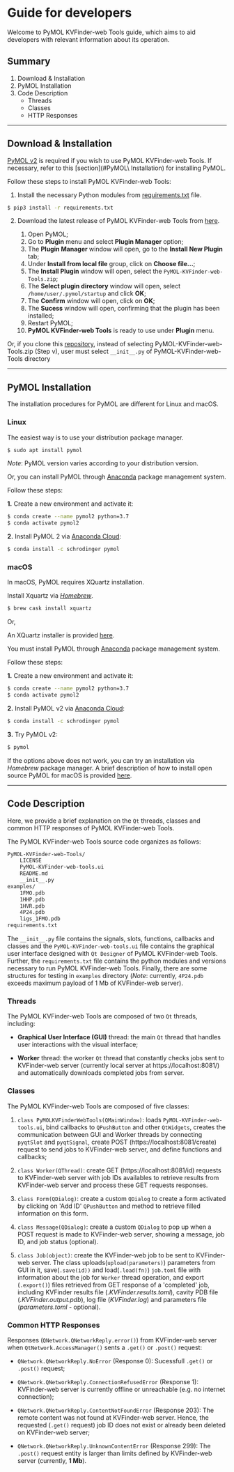 # Guide for developers

Welcome to PyMOL KVFinder-web Tools guide, which aims to aid developers with relevant information about its operation.

## Summary

1. Download & Installation
2. PyMOL Installation
3. Code Description
    - Threads
    - Classes
    - HTTP Responses

---

## Download & Installation

[PyMOL v2](https://pymol.org/2/) is required if you wish to use PyMOL KVFinder-web Tools. If necessary, refer to this [section](#PyMOL\ Installation) for installing PyMOL.

Follow these steps to install PyMOL KVFinder-web Tools:

1. Install the necessary Python modules from [requirements.txt](https://github.com/jvsguerra/kvfinder-ws/releases/download/v0.1/requirements.txt) file.

```bash
$ pip3 install -r requirements.txt
```

2. Download the latest release of PyMOL KVFinder-web Tools from [here](https://github.com/jvsguerra/kvfinder-ws/releases/download/v0.1/PyMOL-KVFinder-web-tools.zip).

    1. Open PyMOL;
    2. Go to **Plugin** menu and select **Plugin Manager** option;
    3. The **Plugin Manager** window will open, go to the **Install New Plugin** tab;
    4. Under **Install from local file** group, click on **Choose file...**;
    5. The **Install Plugin** window will open, select the `PyMOL-KVFinder-web-Tools.zip`;
    6. The **Select plugin directory** window will open, select `/home/user/.pymol/startup` and click **OK**;
    7. The **Confirm** window will open, click on **OK**;
    8. The **Sucess** window will open, confirming that the plugin has been installed;
    9. Restart PyMOL;
    10. **PyMOL KVFinder-web Tools** is ready to use under **Plugin** menu.

Or, if you clone this [repository](https://github.com/jvsguerra/kvfinder-ws), instead of selecting PyMOL-KVFinder-web-Tools.zip (Step v), user must select `__init__.py` of PyMOL-KVFinder-web-Tools directory

---

## PyMOL Installation

The installation procedures for PyMOL are different for Linux and macOS.

### Linux

The easiest way is to use your distribution package manager.

```bash
$ sudo apt install pymol
```
_Note_: PyMOL version varies according to your distribution version.

Or, you can install PyMOL through [Anaconda](https://www.anaconda.com/)
package management system.

Follow these steps:

**1.** Create a new environment and activate it: 
```bash
$ conda create --name pymol2 python=3.7
$ conda activate pymol2
```

**2.** Install PyMOL 2 via
[Anaconda Cloud](https://anaconda.org/mw/pymol):
```bash
$ conda install -c schrodinger pymol
```

### macOS

In macOS, PyMOL requires XQuartz installation.

Install Xquartz via
[_Homebrew_](https://formulae.brew.sh/cask/xquartz).
```bash 
$ brew cask install xquartz
```
Or, 

An XQuartz installer is provided [here](https://www.xquartz.org/).

You must install PyMOL through [Anaconda](https://www.anaconda.com/)
package management system.

Follow these steps:

**1.** Create a new environment and activate it: 
```bash
$ conda create --name pymol2 python=3.7
$ conda activate pymol2
```

**2.** Install PyMOL v2 via
[Anaconda Cloud](https://anaconda.org/mw/pymol):
```bash
$ conda install -c schrodinger pymol
```

**3.** Try PyMOL v2:
```bash
$ pymol
```

If the options above does not work, you can try an installation via
_Homebrew_ package manager. A brief description of how to install open
source PyMOL for macOS is provided [here](https://pymolwiki.org/index.php/MAC_Install).

---

## Code Description

Here, we provide a brief explanation on the `Qt` threads, classes and common HTTP responses of PyMOL KVFinder-web Tools.

The PyMOL KVFinder-web Tools source code organizes as follows:

```bash
PyMOL-KVFinder-web-Tools/
    LICENSE
    PyMOL-KVFinder-web-tools.ui
    README.md
    __init__.py
examples/
    1FMO.pdb
    1HHP.pdb
    1HVR.pdb
    4P24.pdb
    ligs_1FMO.pdb
requirements.txt
```

The `__init__.py` file contains the signals, slots, functions, callbacks and classes and the `PyMOL-KVFinder-web-tools.ui` file contains the graphical user interface designed with `Qt Designer` of PyMOL KVFinder-web Tools. Further, the `requirements.txt` file contains the python modules and versions necessary to run PyMOL KVFinder-web Tools. Finally, there are some structures for testing in `examples` directory (_Note_: currently, `4P24.pdb` exceeds maximum payload of 1 Mb of KVFinder-web server).

### Threads

The PyMOL KVFinder-web Tools are composed of two `Qt` threads, including:

- **Graphical User Interface (GUI)** thread: the main `Qt` thread that handles user interactions with the visual interface;

- **Worker** thread: the worker `Qt` thread that constantly checks jobs sent to KVFinder-web server (currently local server at https://localhost:8081/) and automatically downloads completed jobs from server.

### Classes 

The PyMOL KVFinder-web Tools are composed of five classes:

1. `class PyMOLKVFinderWebTools(QMainWindow)`: loads `PyMOL-KVFinder-web-tools.ui`, bind callbacks to `QPushButton` and other `QtWidgets`, creates the communication between GUI and Worker threads by connecting `pyqtSlot` and `pyqtSignal`, create POST (https://localhost:8081/create) request to send jobs to KVFinder-web server, and define functions and callbacks;

2. `class Worker(QThread)`: create GET (https://localhost:8081/id) requests to KVFinder-web server with job IDs availables to retrieve results from KVFinder-web server and process these GET requests responses.

3. `class Form(QDialog)`: create a custom `QDialog` to create a form activated by clicking on 'Add ID' `QPushButton` and method to retrieve filled information on this form.

4. `class Message(QDialog)`: create a custom `QDialog` to pop up when a POST request is made to KVFinder-web server, showing a message, job ID, and job status (optional). 

5. `class Job(object)`: create the KVFinder-web job to be sent to KVFinder-web server. The class uploads(`upload(parameters)`) parameters from GUI in it, save(`.save(id))` and load(`.load(fn)`) `job.toml` file with information about the job for `Worker` thread operation, and export (`.export()`) files retrieved from GET response of a 'completed' job, including KVFinder results file (*.KVFinder.results.toml*), cavity PDB file (*.KVFinder.output.pdb*), log file (*KVFinder.log*) and parameters file (*parameters.toml* - optional).

### Common HTTP Responses

Responses (`QNetwork.QNetworkReply.error()`) from KVFinder-web server when `QtNetwork.AccessManager()` sents a `.get()` or `.post()` request:

- `QNetwork.QNetworkReply.NoError` (Response 0): Sucessfull `.get()` or `.post()` request;

- `QNetwork.QNetworkReply.ConnectionRefusedError` (Response 1): KVFinder-web server is currently offline or unreachable (e.g. no internet connection);

- `QNetwork.QNetworkReply.ContentNotFoundError` (Response 203): The remote content was not found at KVFinder-web server. Hence, the requested (`.get()` request) job ID does not exist or already been deleted on KVFinder-web server;

- `QNetwork.QNetworkReply.UnknownContentError` (Response 299): The `.post()` request entity is larger than limits defined by KVFinder-web server (currently, **1 Mb**).
